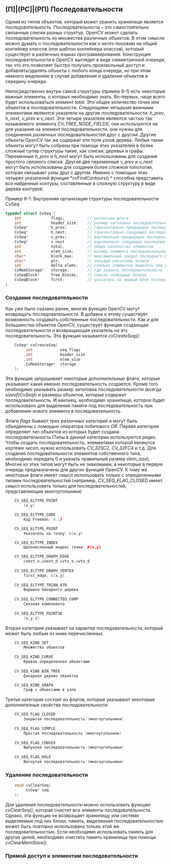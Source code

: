 ## (П]|(РС]|(РП) Последовательности

Одним из типов объектов, который может хранить хранилище является *последовательность*. Последовательности – это самостоятельно связанные списки разных структур. OpenCV может сделать последовательность из множества различных объектов. В этом смысле можно думать о последовательности как о нечто похожим на общий контейнер классов (или шаблон контейнера классов), который существует в различных языках программирования. Конструкция последовательности в OpenCV выглядит в виде симметричной очереди, так что это позволяет быстро получать произвольный доступ и добавлять/удалять объекты с любого конца очереди, но при этом немного медленнее в случае добавления и удаления объектов в середину очереди. 

Непосредственно внутри самой структуры (пример 8-1) есть некоторые важные элементы, о которых необходимо знать. Во-первых, чаще всего будет использоваться элемент *total*. Это общее количество точек или объектов в последовательности. Следующими четырьмя важными элементами являются указатели на другие последовательности: *h_prev*, *h_next*, *v_prev* и *v_next*. Эти четыре указателя являются частью так называемого элемента *CV_TREE_NODE_FIELDS*; они используются не для указания на элемент последовательности, они нужны для соединения различных последовательностей друг с другом. Другие объекты OpenCV так же содержат эти поля узлов дерева. Любые такие объекты могут быть собраны при помощи этих указателей в более сложные супер структуры такие, как списки, деревья и графы. Переменные *h_prev* и *h_next* могут быть использованы для создания простого связного списка. Другие две переменные *v_prev* и *v_next* могут быть использованы для создания более сложной топологии, которая связывает узлы друг с другом. Именно с помощью этих четырех указателей функция *cvFindContours() * способна представить все найденные контуры, составленные в сложную структуру в виде дерева контуров.

Пример 8-1. Внутренняя организация структуры последовательности CvSeq

```cpp
typedef struct CvSeq {
	int 			flags; 			// различные флаги
	int 			header_size; 	// размер заголовка последовательности
	CvSeq* 			h_prev; 		// горизонтально-предыдущая последовательность
	CvSeq* 			h_next; 		// горизонтально-следующая последовательность
	CvSeq* 			v_prev; 		// вертикально-предыдущая последовательность
	CvSeq* 			v_next 			// вертикально-следующая последовательность
	int 			total; 			// общее количество элементов
	int 			elem_size; 		// размер элемента последовательности в байтах
	char* 			block_max; 		// максимальный предел последнего блока
	char* 			ptr; 			// текущий указатель записи
	int 			delta_elems; 	// сколько элементов выделять при росте последовательности
	CvMemStorage* 	storage; 		// где хранить последовательность
	CvSeqBlock* 	free_blocks; 	// список свободных блоков
	CvSeqBlock* 	first; 			// указатель на первый блок последовательности
}
```

### Создание последовательности

Как уже было сказано ранее, многие функции OpenCV могут возвращать последовательности. В добавок к этому существует возможность создавать собственные последовательности. Как и для большинства объектов OpenCV, существует функция создающая последовательности и возвращающая указатель на эту последовательность. Эта функция называется *cvCreateSeq()*:

```cpp
	CvSeq* cvCreateSeq(
		 int 			seq_flags
		,int 			header_size
		,int 			elem_size
		,CvMemStorage* 	storage
	);
```

Эта функция запрашивает некоторые дополнительные флаги, которые указывают какая именно последовательность создается. Кроме того необходимо указывать размер заголовка последовательности (всегда *sizeof(CvSeq)*) и размеры объектов, которые содержит последовательность. И наконец, необходимо хранилище, которое будет использовано для выделения памяти под последовательность при добавлении нового элемента в последовательность.

Флаги *flags* бывают трех различных категорий и могут быть объединены с помощью оператора побитового *OR*. Первая категория определяет тип объектов из которых будет создана последовательность (Типы в данной категории используются редко. Чтобы создать последовательность, элементами которой являются кортежи чисел, нужно использовать *CV_32SC2*, *CV_32FC4* и т.д. Для создания последовательности элементов собственного типа, необходимо передать 0 и указать правильный размер *elem_size*). Многие из этих типов могут быть не знакомыми, а некоторые в первую очередь предназначены для других функций OpenCV. К тому же некоторые флаги имеет смысл использовать только с определенными типами последовательностей (например, *CV_SEQ_FLAG_CLOSED* имеет смысл использовать только для последовательностей, представляющие многоугольники)

```cpp
	CV_SEQ_ELTYPE_POINT
		(x,y)

	CV_SEQ_ELTYPE_CODE
		Код Freeman: 0..7

	CV_SEQ_ELTYPE_POINT
		Указатель на точку: &(x,y)

	CV_SEQ_ELTYPE_INDEX
		Целочисленный индекс точки: #(x,y)

	CV_SEQ_ELTYPE_GRAPH_EDGE
		&next_o,&next_d,&vtx_o,&vtx_d
	
	CV_SEQ_ELTYPE_GRAPH_VERTEX
		first_edge, &(x,y)
	
	CV_SEQ_ELTYPE_TRIAN_ATR
		Вершина бинарного дерева
	
	CV_SEQ_ELTYPE_CONNECTED_COMP
		Связная компонента
	
	CV_SEQ_ELTYPE_POINT3D
		(x,y,z)
```

Вторая категория указывает на характер последовательности, который может быть любым из ниже перечисленных.

```cpp
	CV_SEQ_KIND_SET
		Множество объектов
	
	CV_SEQ_KIND_CURVE
		Кривая определенная объектами
	
	CV_SEQ_KIND_BIN_TREE
		Бинарное дерево объектов

	CV_SEQ_KIND_GRAPH
		Граф с объектами в узле
```

Третья категория состоит из флагов, которые указывают некоторые дополнителные свойства последовательности

```cpp
	CV_SEQ_FLAG_CLOSED
		Закрытая последовательность (многоугольники)
	
	CV_SEQ_FLAG_SIMPLE
		Простая последовательность (многоугольники)
	
	CV_SEQ_FLAG_CONVEX
		Выпуклая последовательность (многоугольники)
	
	CV_SEQ_FLAG_HOLE
		Вогнутая последовательность (многоугольники)
```

### Удаление последовательности

```cpp
	void cvClearSeq(
		 CvSeq* seq
	);
```

Для удаления последовательности можно использовать функцию *cvClearSeq()*, которая очистит все элементы последовательности. Однако, эта функция не возвращает хранилищу или системе выделяемые под них блоки; память, выделенная последовательностью может быть повторно использована только этой же последовательностью. Если необходимо использовать память для других целей, необходимо очистить память хранилища при помощи *cvClearMemStore()*.

### Прямой доступ к элементам последовательности


